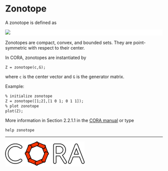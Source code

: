 # Zonotope

A zonotope is defined as

<p style="background-color: white;">
<img src="https://latex.codecogs.com/svg.image?%5Cmathcal%7BZ%7D:=%5Cbigg%5C%7Bc&plus;%5Csum_%7Bi=1%7D%5E%5Cgamma%5Cbeta_i%20G_%7B(%5Ccdot,i)%7D%5C,%5Cbigg%7C%5C,%5Cbeta_i%5Cin%5B-1,1%5D%5Cbigg%5C%7D."/>
</p>
<!--
for editor.codecogs.com:
\mathcal{Z} := \bigg\{ c + \sum_{i=1}^\gamma \beta_i G_{(\cdot,i)} \, \bigg| \, \beta_i \in [-1,1] \bigg\} .
-->

Zonotopes are compact, convex, and bounded sets.
They are point-symmetric with respect to their center.

In CORA, zonotopes are instantiated by

    Z = zonotope(c,G);

where ``c`` is the center vector and ``G`` is the generator matrix.

Example:

    % initialize zonotope
    Z = zonotope([1;2],[1 0 1; 0 1 1]);
    % plot zonotope
    plot(Z);

More information in Section 2.2.1.1 in the <a target='_blank' href="https://cora.in.tum.de/manual">CORA manual</a> or type

    help zonotope

<hr style="height: 1px;">

<img src="../../app/images/coraLogo_readme.svg"/>